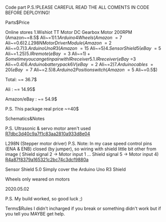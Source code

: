 Code part
P.S.!PLEASE CAREFUL READ THE ALL COMENTS IN CODE BEFORE DEPLOYING!

Parts$Price

Online stores
1.Wishiot TT Motor DC Gearbox Motor 200RPM (Amazon~=8.5$ Ali~=1$)
1.1 Arduino 4 Wheels (Amazon~=7$ Ali~=0.6$)
2.L298N Motor Driver Module (Amazon~=2$ Ali~=0.7$)
3.Arduino Uno R3 (Amazon~=15$ Ali~=5$)
4.Sensor Shield 5 (eBay~=5$ Ali~=1.25$)
5.IR remote (eBay~=3$ Ali~=1$) +Sometime you can get in pair with IR receiver
5.1.IR receiver (eBay~=$3 Ali~=0.4$)
6. Arduino battery pack 6V (eBay~=2$ Ali~=2$)
7. Arduino cables ~= 20 (eBay~=7$ Ali~=2.5$)
8. Arduino 2 Position switch (Amazon~=5$ Ali~=0.5$)

Total: ~= 36.7$

Ali : ~= 14.95$

Amazon/eBay : ~= 54.9$

P.S. This package real price ~=40$

Schematics&Notes

P.S. Ultrasonic & servo motor aren't used
[R7dbc3d40c9a7f1c83aa2810a933d8e04](https://user-images.githubusercontent.com/83491489/116809762-670f8f00-ab48-11eb-804d-9e05e7591458.png)

L298N (Stepper motor driver)
P.S. Note: In my case speed control pins (ENA & ENB) closed (by jumper), so wiring with shield little bit other from image
( Shield signal 2 -> Motor input 1 ... Shield signal 5 -> Motor input 4)
[R4a87f8379a165321c2bc74c3dcf9880a](https://user-images.githubusercontent.com/83491489/116809800-9faf6880-ab48-11eb-8f76-e65eb30220f9.jpg)

Sensor Shield 5.0
Simply cover the Arduino Uno R3 Shield

Wheels only weared on motors

2020.05.02

P.S. My build worked, so good luck ;)

Terms$Rules
I didn't incharged if you break or something didn't work but if you tell you MAYBE get help.
